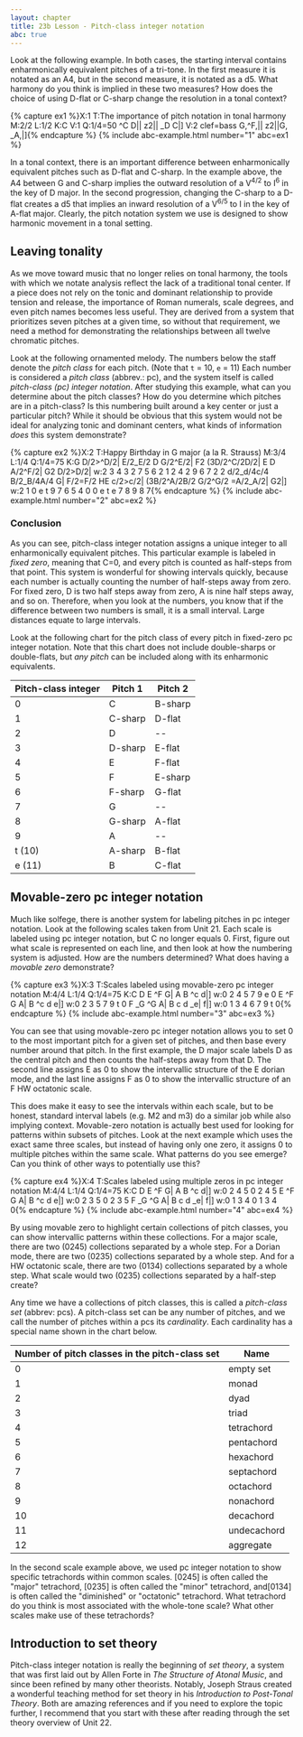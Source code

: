```yaml
---
layout: chapter
title: 23b Lesson - Pitch-class integer notation
abc: true
---
```


Look at the following example. In both cases, the starting interval contains enharmonically equivalent pitches of a tri-tone. In the first measure it is notated as an A4, but in the second measure, it is notated as a d5. What harmony do you think is implied in these two measures? How does the choice of using D-flat or C-sharp change the resolution in a tonal context?

{% capture ex1 %}X:1
T:The importance of pitch notation in tonal harmony
M:2/2
L:1/2
K:C
V:1
Q:1/4=50
^C D|| z2|| _D C|]
V:2 clef=bass
G,^F,|| z2||G, _A,|]{% endcapture %}
{% include abc-example.html number="1" abc=ex1 %}

In a tonal context, there is an important difference between enharmonically equivalent pitches such as D-flat and C-sharp. In the example above, the A4 between G and C-sharp implies the outward resolution of a V<sup>4/2</sup> to I<sup>6</sup> in the key of D major. In the second progression, changing the C-sharp to a D-flat creates a d5 that implies an inward resolution of a V<sup>6/5</sup> to I in the key of A-flat major. Clearly, the pitch notation system we use is designed to show harmonic movement in a tonal setting.

## Leaving tonality

As we move toward music that no longer relies on tonal harmony, the tools with which we notate analysis reflect the lack of a traditional tonal center. If a piece does not rely on the tonic and dominant relationship to provide tension and release, the importance of Roman numerals, scale degrees, and even pitch names becomes less useful. They are derived from a system that prioritizes seven pitches at a given time, so without that requirement, we need a method for demonstrating the relationships between all twelve chromatic pitches. 

Look at the following ornamented melody. The numbers below the staff denote the *pitch class* for each pitch. (Note that `t` = 10, `e` = 11) Each number is considered a *pitch class* (abbrev.: pc), and the system itself is called *pitch-class (pc) integer notation*. After studying this example, what can you determine about the pitch classes? How do you determine which pitches are in a pitch-class? Is this numbering built around a key center or just a particular pitch? While it should be obvious that this system would not be ideal for analyzing tonic and dominant centers, what kinds of information *does* this system demonstrate?

{% capture ex2 %}X:2
T:Happy Birthday in G major (a la R. Strauss)
M:3/4
L:1/4
Q:1/4=75
K:G
D/2>^D/2| E/2_E/2 D G/2^E/2| F2 (3D/2^C/2D/2| E D A/2^F/2| G2 D/2>D/2|
w:2 3 4 3 2 7 5 6 2 1 2 4 2 9 6 7 2 2
d/2_d/4c/4 B/2_B/4A/4 G| F/2=F/2 HE c/2>c/2| (3B/2^A/2B/2 G/2^G/2 =A/2_A/2| G2|]
w:2 1 0 e t 9 7 6 5 4 0 0 e t e 7 8 9 8 7{% endcapture %}
{% include abc-example.html number="2" abc=ex2 %}

### Conclusion

As you can see, pitch-class integer notation assigns a unique integer to all enharmonically equivalent pitches. This particular example is labeled in *fixed zero*, meaning that C=0, and every pitch is counted as half-steps from that point. This system is wonderful for showing intervals quickly, because each number is actually counting the number of half-steps away from zero. For fixed zero, D is two half steps away from zero, A is nine half steps away, and so on. Therefore, when you look at the numbers, you know that if the difference between two numbers is small, it is a small interval. Large distances equate to large intervals.

Look at the following chart for the pitch class of every pitch in fixed-zero pc integer notation. Note that this chart does not include double-sharps or double-flats, but *any pitch* can be included along with its enharmonic equivalents.

Pitch-class integer | Pitch 1 | Pitch 2
 --- | --- | ---
 0 | C | B-sharp
 1 | C-sharp | D-flat
 2 | D | --
 3 | D-sharp | E-flat
 4 | E | F-flat
 5 | F | E-sharp
 6 | F-sharp | G-flat
 7 | G | --
 8 | G-sharp | A-flat
 9 | A | --
 t (10) | A-sharp | B-flat
 e (11) | B | C-flat

## Movable-zero pc integer notation

Much like solfege, there is another system for labeling pitches in pc integer notation. Look at the following scales taken from Unit 21. Each scale is labeled using pc integer notation, but C no longer equals 0. First, figure out what scale is represented on each line, and then look at how the numbering system is adjusted. How are the numbers determined? What does having a *movable zero* demonstrate?

{% capture ex3 %}X:3
T:Scales labeled using movable-zero pc integer notation
M:4/4
L:1/4
Q:1/4=75
K:C
D E ^F G| A B ^c d|]
w:0 2 4 5 7 9 e 0
E ^F G A| B ^c d e|]
w:0 2 3 5 7 9 t 0
F _G ^G A| B c d _e| f|]
w:0 1 3 4 6 7 9 t 0{% endcapture %}
{% include abc-example.html number="3" abc=ex3 %}

You can see that using movable-zero pc integer notation allows you to set 0 to the most important pitch for a given set of pitches, and then base every number around that pitch. In the first example, the D major scale labels D as the central pitch and then counts the half-steps away from that D. The second line assigns E as 0 to show the intervallic structure of the E dorian mode, and the last line assigns F as 0 to show the intervallic structure of an F HW octatonic scale. 

This does make it easy to see the intervals within each scale, but to be honest, standard interval labels (e.g. M2 and m3) do a similar job while also implying context. Movable-zero notation is actually best used for looking for patterns within subsets of pitches. Look at the next example which uses the exact same three scales, but instead of having only one zero, it assigns 0 to multiple pitches within the same scale. What patterns do you see emerge? Can you think of other ways to potentially use this?

{% capture ex4 %}X:4
T:Scales labeled using multiple zeros in pc integer notation
M:4/4
L:1/4
Q:1/4=75
K:C
D E ^F G| A B ^c d|]
w:0 2 4 5 0 2 4 5
E ^F G A| B ^c d e|]
w:0 2 3 5 0 2 3 5
F _G ^G A| B c d _e| f|]
w:0 1 3 4 0 1 3 4 0{% endcapture %}
{% include abc-example.html number="4" abc=ex4 %}

By using movable zero to highlight certain collections of pitch classes, you can show intervallic patterns within these collections. For a major scale, there are two (0245) collections separated by a whole step. For a Dorian mode, there are two (0235) collections separated by a whole step. And for a HW octatonic scale, there are two (0134) collections separated by a whole step. What scale would two (0235) collections separated by a half-step create?

Any time we have a collections of pitch classes, this is called a *pitch-class set* (abbrev: pcs). A pitch-class set can be any number of pitches, and we call the number of pitches within a pcs its *cardinality*. Each cardinality has a special name shown in the chart below.

Number of pitch classes in the pitch-class set | Name
 --- | ---
 0 | empty set
 1 | monad
 2 | dyad
 3 | triad
 4 | tetrachord
 5 | pentachord
 6 | hexachord
 7 | septachord
 8 | octachord
 9 | nonachord
 10 | decachord
 11 | undecachord
 12 | aggregate

In the second scale example above, we used pc integer notation to show specific tetrachords within common scales. [0245] is often called the "major" tetrachord, [0235] is often called the "minor" tetrachord, and[0134] is often called the "diminished" or "octatonic" tetrachord. What tetrachord do you think is most associated with the whole-tone scale? What other scales make use of these tetrachords?

## Introduction to set theory

Pitch-class integer notation is really the beginning of *set theory*, a system that was first laid out by Allen Forte in *The Structure of Atonal Music*, and since been refined by many other theorists. Notably, Joseph Straus created a wonderful teaching method for set theory in his *Introduction to Post-Tonal Theory*. Both are amazing references and if you need to explore the topic further, I recommend that you start with these after reading through the set theory overview of Unit 22.